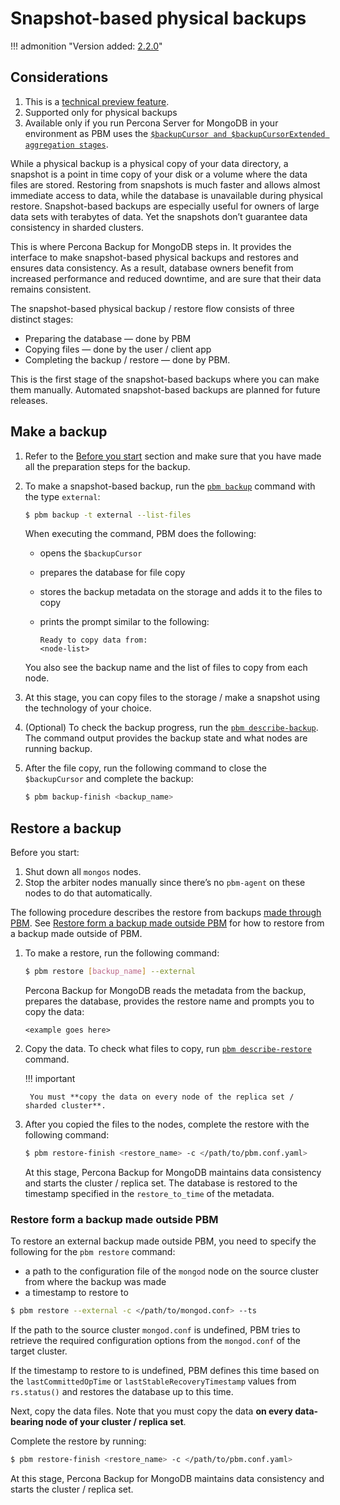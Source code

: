 # Snapshot-based physical backups

!!! admonition "Version added: [2.2.0](../release-notes/2.2.0.md)"

## Considerations 

1. This is a [technical preview feature](../reference/glossary.md#technical-preview-feature).
2. Supported only for physical backups
3. Available only if you run Percona Server for MongoDB in your environment  as PBM uses the [`$backupCursor and $backupCursorExtended aggregation stages`](https://docs.percona.com/percona-server-for-mongodb/6.0/backup-cursor.html). 

While a physical backup is a physical copy of your data directory, a snapshot is a point in time copy of your disk or a volume where the data files are stored. Restoring from snapshots is much faster and allows almost immediate access to data, while the database is unavailable during physical restore. Snapshot-based backups are especially useful for owners of large data sets with terabytes of data. Yet the snapshots don’t guarantee data consistency in sharded clusters.

This is where Percona Backup for MongoDB steps in. It provides the interface to make snapshot-based physical backups and restores and ensures data consistency. As a result, database owners benefit from increased performance and reduced downtime, and are sure that their data remains consistent.

The snapshot-based physical backup / restore flow consists of three distinct stages:

* Preparing the database — done by PBM
* Copying files — done by the user / client app
* Completing the backup / restore — done by PBM. 

This is the first stage of the snapshot-based backups where you can make them manually. Automated snapshot-based backups are planned for future releases.

## Make a backup

1. Refer to the [Before you start](../usage/start-backup.md#before-you-start) section and make sure that you have made all the preparation steps for the backup. 

2. To make a snapshot-based backup, run the [`pbm backup`](../reference/pbm-commands.md#pbm-backup) command with the type `external`:

    ```{.bash data-prompt="$"}
    $ pbm backup -t external --list-files
    ```    

    When executing the command, PBM does the following:    

    * opens the `$backupCursor`
    * prepares the database for file copy
    * stores the backup metadata on the storage and adds it to the files to copy
    * prints the prompt similar to the following:    

       ```{.text .no-copy}
       Ready to copy data from:
       <node-list>
       ```    

    You also see the backup name and the list of files to copy from each node. 

3. At this stage, you can copy files to the storage / make a snapshot using the technology of your choice.

4. (Optional) To check the backup progress, run the [`pbm describe-backup`](../reference/pbm-commands.md#pbm-describe-backup). The command output provides the backup state and what nodes are running backup.

5. After the file copy, run the following command to close the `$backupCursor` and complete the backup: 

    ```{.bash data-prompt="$"}
    $ pbm backup-finish <backup_name>
    ```

## Restore a backup

Before you start:

1. Shut down all `mongos` nodes.
2. Stop the arbiter nodes manually since there’s no `pbm-agent` on these nodes to do that automatically.

The following procedure describes the restore from backups [made through PBM](#make-a-backup). See [Restore form a backup made outside PBM](#restore-form-a-backup-made-outside-pbm) for how to restore from a backup made outside of PBM.

1. To make a restore, run the following command:

    ```{.bash data-prompt="$"}
    $ pbm restore [backup_name] --external 
    ```    

    Percona Backup for MongoDB reads the metadata from the backup, prepares the database, provides the restore name and prompts you to copy the data:    

    ```{.text .no-copy}
    <example goes here>
    ``` 

2. Copy the data. To check what files to copy, run [`pbm describe-restore`](../reference/pbm-commands.md#pbm-descrbe-restore) command.

    !!! important 

        You must **copy the data on every node of the replica set / sharded cluster**. 

3. After you copied the files to the nodes, complete the restore with the following command:    

    ```{.bash data-prompt="$"}
    $ pbm restore-finish <restore_name> -c </path/to/pbm.conf.yaml>
    ```    

    At this stage, Percona Backup for MongoDB maintains data consistency and starts the cluster / replica set. The database is restored to the timestamp specified in the `restore_to_time` of the metadata.

### Restore form a backup made outside PBM

To restore an external backup made outside PBM, you need to specify the following for the `pbm restore` command:

* a path to the configuration file of the `mongod` node on the source cluster from where the backup was made
* a timestamp to restore to

```{.bash data-prompt="$"}
$ pbm restore --external -c </path/to/mongod.conf> --ts 
```

If the path to the source cluster `mongod.conf` is undefined, PBM tries to retrieve the required configuration options from the `mongod.conf` of the target cluster.

If the timestamp to restore to is undefined, PBM defines this time based on the `lastCommittedOpTime` or `lastStableRecoveryTimestamp` values from `rs.status()` and restores the database up to this time.

Next, copy the data files. Note that you must copy the data **on every data-bearing node of your cluster / replica set**.

Complete the restore by running:

```{.bash data-prompt="$"}
$ pbm restore-finish <restore_name> -c </path/to/pbm.conf.yaml>
```    

At this stage, Percona Backup for MongoDB maintains data consistency and starts the cluster / replica set. 


